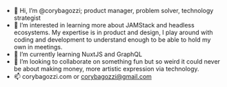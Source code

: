 - 👋 Hi, I’m @corybagozzi; product manager, problem solver, technology strategist
- 👀 I’m interested in learning more about JAMStack and headless ecosystems. My expertise is in product and design, I play around with coding and development to understand enough to be able to hold my own in meetings.
- 🧠 I’m currently learning NuxtJS and GraphQL
- 🚀 I’m looking to collaborate on something fun but so weird it could never be about making money, more artistic expression via technology.
- 📫 corybagozzi.com or corybagozzi@gmail.com

<!---
corybagozzi/corybagozzi is a ✨ special ✨ repository because its `README.md` (this file) appears on your GitHub profile.
You can click the Preview link to take a look at your changes.
--->
